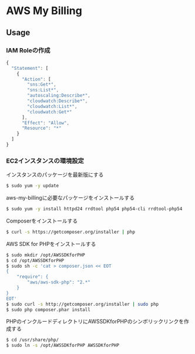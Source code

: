 # AWS My Billing

## Usage

### IAM Roleの作成
```javascript
{
  "Statement": [
    {
      "Action": [
        "sns:Get*",
        "sns:List*",
        "autoscaling:Describe*",
        "cloudwatch:Describe*",
        "cloudwatch:List*",
        "cloudwatch:Get*"
      ],
      "Effect": "Allow",
      "Resource": "*"
    }
  ]
}
```
### EC2インスタンスの環境設定
インスタンスのパッケージを最新版にする
```bash
$ sudo yum -y update
```
  
aws-my-billingに必要なパッケージをインストールする
```bash
$ sudo yum -y install httpd24 rrdtool php54 php54-cli rrdtool-php54
```
  
Composerをインストールする
```bash
$ curl -s https://getcomposer.org/installer | php
```
  
AWS SDK for PHPをインストールする
```bash
$ sudo mkdir /opt/AWSSDKforPHP
$ cd /opt/AWSSDKforPHP
$ sudo sh -c 'cat > composer.json << EOT
{
    "require": {
        "aws/aws-sdk-php": "2.*"
    }
}
EOT'
$ sudo curl -s http://getcomposer.org/installer | sudo php
$ sudo php composer.phar install
```
  
PHPのインクルードディレクトリにAWSSDKforPHPのシンボリックリンクを作成する
```bash
$ cd /usr/share/php/
$ sudo ln -s /opt/AWSSDKforPHP AWSSDKforPHP
```


